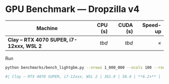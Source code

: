 # GPU Benchmark — Dropzilla v4

| Machine | CPU (s) | CUDA (s) | Speed-up |
|---------|--------:|---------:|---------:|
| **Clay – RTX 4070 SUPER, i7-12xxx, WSL 2** | *tbd* | *tbd* | *×* |

Run

```bash
python benchmarks/bench_lightgbm.py --nrows 1_000_000 --ncols 100 --rounds 500

#| Clay – RTX 4070 SUPER, i7-12xxx, WSL 2 | 361.9 | 58.4 | **6.2×** |
